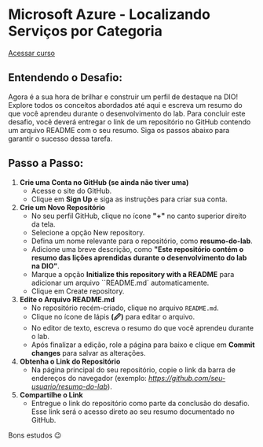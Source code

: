 # Microsoft Azure - Localizando Serviços por Categoria

[Acessar curso](https://web.dio.me/lab/computacao-da-nuvem-laboratorio/learning/6d6083cf-0291-428d-a5f2-c93166e6874d)

## Entendendo o Desafio:

Agora é a sua hora de brilhar e construir um perfil de destaque na DIO! Explore todos os conceitos abordados até aqui e escreva um resumo do que você aprendeu durante o desenvolvimento do lab. Para concluir este desafio, você deverá entregar o link de um repositório no GitHub contendo um arquivo README com o seu resumo. Siga os passos abaixo para garantir o sucesso dessa tarefa.

## Passo a Passo:

1. **Crie uma Conta no GitHub (se ainda não tiver uma)**
    - Acesse o site do GitHub.
    - Clique em **Sign Up** e siga as instruções para criar sua conta.
2. **Crie um Novo Repositório**
    - No seu perfil GitHub, clique no ícone **"+"** no canto superior direito da tela.
    - Selecione a opção New repository.
    - Defina um nome relevante para o repositório, como **resumo-do-lab**.
    - Adicione uma breve descrição, como **"Este repositório contém o resumo das lições aprendidas durante o desenvolvimento do lab na DIO"**.
    - Marque a opção **Initialize this repository with a README** para adicionar um arquivo ``README.md` automaticamente.
    - Clique em Create repository.
3. **Edite o Arquivo README.md**
    - No repositório recém-criado, clique no arquivo `README.md`.
    - Clique no ícone de lápis **(🖉)** para editar o arquivo.
    - No editor de texto, escreva o resumo do que você aprendeu durante o lab.
    - Após finalizar a edição, role a página para baixo e clique em **Commit changes** para salvar as alterações.
4. **Obtenha o Link do Repositório**
    - Na página principal do seu repositório, copie o link da barra de endereços do navegador (exemplo: *https://github.com/seu-usuario/resumo-do-lab*).
5. **Compartilhe o Link**
    - Entregue o link do repositório como parte da conclusão do desafio. Esse link será o acesso direto ao seu resumo documentado no GitHub.
 
Bons estudos 😉